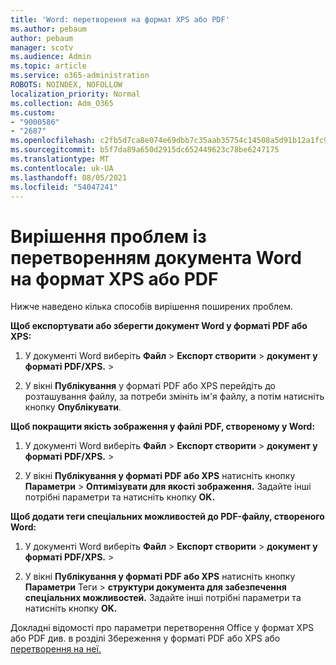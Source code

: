 ```yaml
---
title: 'Word: перетворення на формат XPS або PDF'
ms.author: pebaum
author: pebaum
manager: scotv
ms.audience: Admin
ms.topic: article
ms.service: o365-administration
ROBOTS: NOINDEX, NOFOLLOW
localization_priority: Normal
ms.collection: Adm_O365
ms.custom:
- "9000586"
- "2687"
ms.openlocfilehash: c2fb5d7ca8e074e69dbb7c35aab35754c14508a5d91b12a1fc943fadda242040
ms.sourcegitcommit: b5f7da89a650d2915dc652449623c78be6247175
ms.translationtype: MT
ms.contentlocale: uk-UA
ms.lasthandoff: 08/05/2021
ms.locfileid: "54047241"
---
```

# <a name="resolve-issues-converting-a-word-document-to-xps-or-pdf"></a>Вирішення проблем із перетворенням документа Word на формат XPS або PDF

Нижче наведено кілька способів вирішення поширених проблем. 

**Щоб експортувати або зберегти документ Word у форматі PDF або XPS:**

1. У документі Word виберіть **Файл**  >  **Експорт створити**  >  **документ у форматі PDF/XPS.**  >  

2. У вікні **Публікування** у форматі PDF або XPS перейдіть до розташування файлу, за потреби змініть ім'я файлу, а потім натисніть кнопку **Опублікувати**.

**Щоб покращити якість зображення у файлі PDF, створеному у Word:**

1. У документі Word виберіть **Файл**  >  **Експорт створити**  >  **документ у форматі PDF/XPS.**  >  

2. У вікні **Публікування у форматі PDF або XPS** натисніть кнопку **Параметри**  >  **Оптимізувати для якості зображення.** Задайте інші потрібні параметри та натисніть кнопку **OK.** 

**Щоб додати теги спеціальних можливостей до PDF-файлу, створеного Word:**
 
1. У документі Word виберіть **Файл**  >  **Експорт створити**  >  **документ у форматі PDF/XPS.**  >  

2. У вікні **Публікування у форматі PDF або XPS** натисніть кнопку **Параметри** Теги  >  **структури документа для забезпечення спеціальних можливостей.** Задайте інші потрібні параметри та натисніть кнопку **OK.**

Докладні відомості про параметри перетворення Office у формат XPS або PDF див. в розділі Збереження у форматі PDF або XPS або [перетворення на неї.](https://support.office.com/article/d85416c5-7d77-4fd6-a216-6f4bf7c7c110)